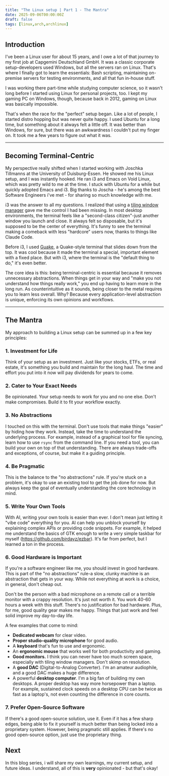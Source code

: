 ```yaml
---
title: "The Linux setup | Part 1 - The Mantra"
date: 2025-09-06T00:00:00Z
draft: false
tags: [linux,arch,archlinux]
---
```


## **Introduction**

I've been a Linux user for about 15 years, and I owe a lot of that journey to my first job at Capgemini Deutschland GmbH. It was a classic corporate setup-developers used Windows, but all the servers ran on Linux. That's where I finally got to learn the essentials: Bash scripting, maintaining on-premise servers for testing environments, and all that fun in-house stuff.

I was working there part-time while studying computer science, so it wasn't long before I started using Linux for personal projects, too. I kept my gaming PC on Windows, though, because back in 2012, gaming on Linux was basically impossible.

That's when the race for the "perfect" setup began. Like a lot of people, I started distro hopping but was never quite happy. I used Ubuntu for a long time, but something about it always felt a little off. It was better than Windows, for sure, but there was an awkwardness I couldn't put my finger on. It took me a few years to figure out what it was.

---

## **Becoming Terminal-Centric**

My perspective really shifted when I started working with Joschka Tillmanns at the University of Duisburg-Essen. He showed me his Linux setup, and I was instantly hooked. He ran i3 and Emacs on Void Linux, which was pretty wild to me at the time. I stuck with Ubuntu for a while but quickly adopted Emacs and i3. Big thanks to Joscha - he's among the best Software Engineers i've met - for sharing so much knowledge with me.

i3 was the answer to all my questions. I realized that using a [tiling window manager](https://en.wikipedia.org/wiki/Tiling_window_manager) gave me the control I had been missing. In most desktop environments, the terminal feels like a "second-class citizen"-just another window you launch and close. It always felt so disposable, but it's supposed to be the center of everything. It's funny to see the terminal making a comeback with less "hardcore" users now, thanks to things like Claude Code.

Before i3, I used [Guake](https://github.com/Guake/guake), a Quake-style terminal that slides down from the top. It was cool because it made the terminal a special, important element with a fixed place. But with i3, where the terminal is the "default thing to do," it's even better.

The core idea is this: being terminal-centric is essential because it removes unnecessary abstractions. When things get in your way and "make you not understand how things really work," you end up having to learn more in the long run. As counterintuitive as it sounds, being closer to the metal requires you to learn less overall. Why? Because every application-level abstraction is unique, enforcing its own opinions and workflows.

---

## **The Mantra**

My approach to building a Linux setup can be summed up in a few key principles:

### **1. Investment for Life**

Think of your setup as an investment. Just like your stocks, ETFs, or real estate, it's something you build and maintain for the long haul. The time and effort you put into it now will pay dividends for years to come.

### **2. Cater to Your Exact Needs**

Be opinionated. Your setup needs to work for you and no one else. Don't make compromises. Build it to fit your workflow exactly.

### **3. No Abstractions**

I touched on this with the terminal. Don't use tools that make things "easier" by hiding how they work. Instead, take the time to understand the underlying process. For example, instead of a graphical tool for file syncing, learn how to use `rsync` from the command line. If you need a tool, you can build your own on top of that understanding. There are always trade-offs and exceptions, of course, but make it a guiding principle.

### **4. Be Pragmatic**

This is the balance to the "no abstractions" rule. If you're stuck on a problem, it's okay to use an existing tool to get the job done for now. But always keep the goal of eventually understanding the core technology in mind.

### **5. Write Your Own Tools**

With AI, writing your own tools is easier than ever. I don't mean just letting it "vibe code" everything for you. AI can help you unblock yourself by explaining complex APIs or providing code snippets. For example, it helped me understand the basics of GTK enough to write a very simple taskbar for myself (https://github.com/birdayz/ezbar). It's far from perfect, but I learned a ton in the process.

### **6. Good Hardware is Important**

If you're a software engineer like me, you should invest in good hardware. This is part of the "no abstractions" rule-a slow, clunky machine is an abstraction that gets in your way. While not everything at work is a choice, in general, don't cheap out.

Don't be the person with a bad microphone on a remote call or a terrible monitor with a crappy resolution. It's just not worth it. You work 40-60 hours a week with this stuff. There's no justification for bad hardware. Plus, for me, good quality gear makes me happy. Things that just work and feel solid improve my day-to-day life.

A few examples that come to mind:

* **Dedicated webcam** for clear video.
* **Proper studio-quality microphone** for good audio.
* A **keyboard** that's fun to use and ergonomic.
* An **ergonomic mouse** that works well for both productivity and gaming.
* **Good monitors.** I think you can never have too much screen space, especially with tiling window managers. Don't skimp on resolution.
* A **good DAC** (Digital-to-Analog Converter). I'm an amateur audiophile, and a good DAC makes a huge difference.
* A powerful **desktop computer**. I'm a big fan of building my own desktops. A proper desktop has way more horsepower than a laptop. For example, sustained clock speeds on a desktop CPU can be twice as fast as a laptop's, not even counting the difference in core counts.

### **7. Prefer Open-Source Software**

If there's a good open-source solution, use it. Even if it has a few sharp edges, being able to fix it yourself is much better than being locked into a proprietary system. However, being pragmatic still applies. If there's no good open-source option, just use the proprietary thing.

## **Next**

In this blog series, i will share my own learnings, my current setup, and future ideas. I understand, all of this is **very** opinionated - but that's okay!
